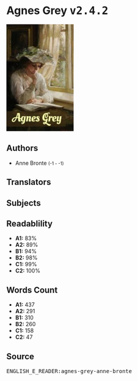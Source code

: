 # Agnes Grey <kbd>v2.4.2</kbd>

![](./cover.medium.jpg "")

## Authors


 - Anne Bronte <small>(-1 - -1)</small>

## Translators



## Subjects



## Readablility


 - **A1:** 83%
 - **A2:** 89%
 - **B1:** 94%
 - **B2:** 98%
 - **C1:** 99%
 - **C2:** 100%

## Words Count


 - **A1:** 437
 - **A2:** 291
 - **B1:** 310
 - **B2:** 260
 - **C1:** 158
 - **C2:** 47

## Source


<kbd>ENGLISH_E_READER:agnes-grey-anne-bronte</kbd>
